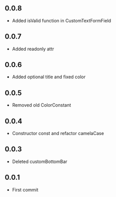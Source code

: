 ## 0.0.8

* Added isValid function in CustomTextFormField

## 0.0.7

* Added readonly attr

## 0.0.6

* Added optional title and fixed color

## 0.0.5

* Removed old ColorConstant

## 0.0.4

* Constructor const and refactor camelaCase

## 0.0.3

* Deleted customBottomBar

## 0.0.1

* First commit
